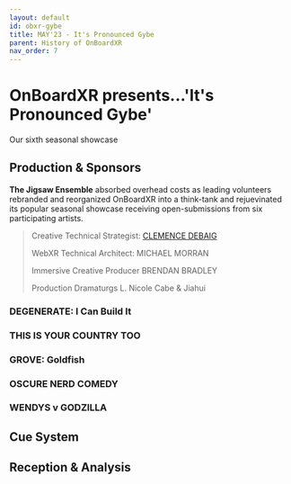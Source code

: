 ```yaml
---
layout: default
id: obxr-gybe
title: MAY'23 - It's Pronounced Gybe
parent: History of OnBoardXR
nav_order: 7
---
```


# OnBoardXR presents...'It's Pronounced Gybe'
Our sixth seasonal showcase 

## Production & Sponsors
**The Jigsaw Ensemble** absorbed overhead costs as leading volunteers rebranded and reorganized OnBoardXR into a think-tank and rejuevinated its popular seasonal showcase receiving open-submissions from six participating artists.
> 
> Creative Technical Strategist:
> [CLEMENCE DEBAIG](./unwired-dance.md)
> 
> WebXR Technical Architect:
> MICHAEL MORRAN
>
> Immersive Creative Producer
> BRENDAN BRADLEY
>
> Production Dramaturgs 
> L. Nicole Cabe & Jiahui

### DEGENERATE: I Can Build It

### THIS IS YOUR COUNTRY TOO

### GROVE: Goldfish

### OSCURE NERD COMEDY

### WENDYS v GODZILLA

## Cue System

## Reception & Analysis
